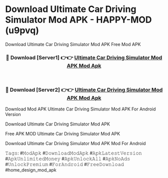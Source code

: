 # Download Ultimate Car Driving Simulator Mod APK - HAPPY-MOD (u9pvq)
Download Ultimate Car Driving Simulator Mod APK Free Mod APK

<div align="center">
<h3>🔴 Download [Server1] 👉👉 <a href="https://apkcomod.com?title=Ultimate_Car_Driving_Simulator_Mod_APK">Ultimate Car Driving Simulator Mod APK Mod Apk</a></h3><br>

<h3>🔴 Download [Server2] 👉👉 <a href="https://apkcomod.com?title=Ultimate_Car_Driving_Simulator_Mod_APK">Ultimate Car Driving Simulator Mod APK Mod Apk</a></h3>
</div>


Download Mod APK Ultimate Car Driving Simulator Mod APK For Android Version

Download Ultimate Car Driving Simulator Mod APK 

Free APK MOD Ultimate Car Driving Simulator Mod APK 

Download Ultimate Car Driving Simulator Mod APK Mod For Android

𝚃𝚊𝚐𝚜: #𝙼𝚘𝚍𝙰𝚙𝚔 #𝙳𝚘𝚠𝚗𝚕𝚘𝚊𝚍𝙼𝚘𝚍𝙰𝚙𝚔 #𝙰𝚙𝚔𝙻𝚊𝚝𝚎𝚜𝚝𝚅𝚎𝚛𝚜𝚒𝚘𝚗 #𝙰𝚙𝚔𝚄𝚗𝚕𝚒𝚖𝚒𝚝𝚎𝚍𝙼𝚘𝚗𝚎𝚢 #𝙰𝚙𝚔𝚄𝚗𝚕𝚘𝚌𝚔𝙰𝚕𝚕 #𝙰𝚙𝚔𝙽𝚘𝙰𝚍𝚜 #𝚄𝚗𝚕𝚘𝚌𝚔𝙿𝚛𝚎𝚖𝚒𝚞𝚖 #𝙵𝚘𝚛𝙰𝚗𝚍𝚛𝚘𝚒𝚍 #𝙵𝚛𝚎𝚎𝙳𝚘𝚠𝚗𝚕𝚘𝚊𝚍 #home_design_mod_apk